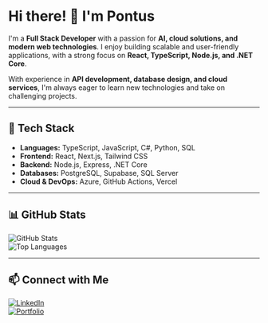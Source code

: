 # Hi there! 👋 I'm Pontus

I'm a **Full Stack Developer** with a passion for **AI, cloud solutions, and modern web technologies**. I enjoy building scalable and user-friendly applications, with a strong focus on **React, TypeScript, Node.js, and .NET Core**.  

With experience in **API development, database design, and cloud services**, I'm always eager to learn new technologies and take on challenging projects.  

---

## 🔧 Tech Stack
- **Languages:** TypeScript, JavaScript, C#, Python, SQL  
- **Frontend:** React, Next.js, Tailwind CSS  
- **Backend:** Node.js, Express, .NET Core  
- **Databases:** PostgreSQL, Supabase, SQL Server  
- **Cloud & DevOps:** Azure, GitHub Actions, Vercel  

---

## 📊 GitHub Stats
![GitHub Stats](https://github-readme-stats.vercel.app/api?username=PontusPilatus&show_icons=true&theme=dark)  
![Top Languages](https://github-readme-stats.vercel.app/api/top-langs/?username=PontusPilatus&layout=compact&theme=dark)

---

## 📫 Connect with Me
[![LinkedIn](https://img.shields.io/badge/LinkedIn-%230077B5.svg?style=for-the-badge&logo=linkedin&logoColor=white)](https://linkedin.com/in/paulssonpontus/)  
[![Portfolio](https://img.shields.io/badge/Portfolio-%23000000.svg?style=for-the-badge&logo=firefox&logoColor=white)](https://www.pontus.info/)  
